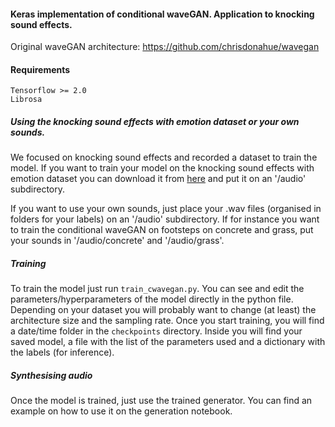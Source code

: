#### Keras implementation of conditional waveGAN. Application to knocking sound effects.

Original waveGAN architecture: https://github.com/chrisdonahue/wavegan

#### Requirements
```
Tensorflow >= 2.0
Librosa
```

##### Using the knocking sound effects with emotion dataset or your own sounds.

We focused on knocking sound effects and recorded a dataset to train the model. If you want to train your model on the knocking sound effects with emotion dataset you can download it from [here](https://zenodo.org/record/3668503) and put it on an '/audio' subdirectory.

If you want to use your own sounds, just place your .wav files (organised in folders for your labels) on an '/audio' subdirectory. If for instance you want to train the conditional waveGAN on footsteps on concrete and grass, put your sounds in '/audio/concrete' and '/audio/grass'.

##### Training

To train the model just run ``` train_cwavegan.py ```. You can see and edit the parameters/hyperparameters of the model directly in the python file. Depending on your dataset you will probably want to change (at least) the architecture size and the sampling rate.  Once you start training, you will find a date/time folder in the ```checkpoints``` directory. Inside you will find your saved model, a file with the list of the parameters used and a dictionary with the labels (for inference).


##### Synthesising audio

Once the model is trained, just use the trained generator. You can find an example on how to use it on the generation notebook.
